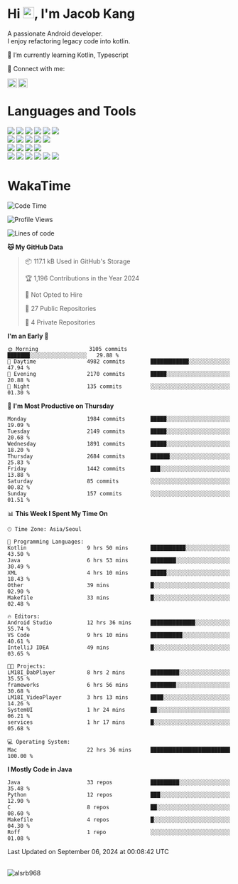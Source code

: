 # Hi <img src="https://media.giphy.com/media/hvRJCLFzcasrR4ia7z/giphy.gif" width="25px">, I'm Jacob Kang
A passionate Android developer.
</br>
I enjoy refactoring legacy code into kotlin.

🌱 I’m currently learning Kotlin, Typescript

🤝 Connect with me:

<a href="https://www.linkedin.com/in/minkyu-kang-b7477b1b2/"><img align="left" src="https://raw.githubusercontent.com/yushi1007/yushi1007/main/images/linkedin.svg" alt="Minkyu Kang | LinkedIn" width="21px"/></a>
<a href="https://www.instagram.com/_jacob_kang/"><img align="left" src="https://raw.githubusercontent.com/yushi1007/yushi1007/main/images/instagram.svg" alt="Jacob Kang | Instagram" width="21px"/></a>

</br>

# Languages and Tools

<div align="left">
<img src="https://img.shields.io/badge/java-007396?logo=java&logoColor=white"/>
<img src="https://img.shields.io/badge/kotlin-7F52FF?logo=kotlin&logoColor=white"/>
<img src="https://img.shields.io/badge/python-3776AB?logo=python&logoColor=white"/>
<img src="https://img.shields.io/badge/bash shell-4EAA25?logo=gnubash&logoColor=white"/>
<img src="https://img.shields.io/badge/c-A8B9CC?logo=c&logoColor=white"/>
<img src="https://img.shields.io/badge/c++-00599C?logo=c%2b%2b&logoColor=white"/>
</div>
<div align="left">
<img src="https://img.shields.io/badge/git-F05032?logo=git&logoColor=white"/>
<img src="https://img.shields.io/badge/github-181717?logo=github&logoColor=white"/>
<img src="https://img.shields.io/badge/mysql-4479A1?logo=mysql&logoColor=white"/>
<img src="https://img.shields.io/badge/sqlite-003B57?logo=sqlite&logoColor=white"/>
<img src="https://img.shields.io/badge/amazon AWS-232F3E?logo=amazonaws&logoColor=white"/>
</div>
<div align="left">
<img src="https://img.shields.io/badge/android-3DDC84?logo=android&logoColor=white"/>
<img src="https://img.shields.io/badge/linux-FCC624?logo=linux&logoColor=white"/>
<img src="https://img.shields.io/badge/flask-000000?logo=flask&logoColor=white"/>
<img src="https://img.shields.io/badge/arduino-00979D?logo=arduino&logoColor=white"/>
</div>
<div align="left">
<img src="https://img.shields.io/badge/slack-4A154B?logo=slack&logoColor=white"/>
<img src="https://img.shields.io/badge/notion-000000?logo=notion&logoColor=white"/>
<img src="https://img.shields.io/badge/jira-0052CC?logo=jira&logoColor=white"/>
<img src="https://img.shields.io/badge/postman-FF6C37?logo=postman&logoColor=white"/>
<img src="https://img.shields.io/badge/intellij-000000?logo=intellijidea&logoColor=white"/>
<img src="https://img.shields.io/badge/pycharm-000000?logo=pycharm&logoColor=white"/>
</div>

# WakaTime

<!--START_SECTION:waka-->
![Code Time](http://img.shields.io/badge/Code%20Time-4%2C164%20hrs%2021%20mins-blue)

![Profile Views](http://img.shields.io/badge/Profile%20Views-3-blue)

![Lines of code](https://img.shields.io/badge/From%20Hello%20World%20I%27ve%20Written-5.0%20million%20lines%20of%20code-blue)

**🐱 My GitHub Data** 

> 📦 117.1 kB Used in GitHub's Storage 
 > 
> 🏆 1,196 Contributions in the Year 2024
 > 
> 🚫 Not Opted to Hire
 > 
> 📜 27 Public Repositories 
 > 
> 🔑 4 Private Repositories 
 > 
**I'm an Early 🐤** 

```text
🌞 Morning                3105 commits        ███████░░░░░░░░░░░░░░░░░░   29.88 % 
🌆 Daytime                4982 commits        ████████████░░░░░░░░░░░░░   47.94 % 
🌃 Evening                2170 commits        █████░░░░░░░░░░░░░░░░░░░░   20.88 % 
🌙 Night                  135 commits         ░░░░░░░░░░░░░░░░░░░░░░░░░   01.30 % 
```
📅 **I'm Most Productive on Thursday** 

```text
Monday                   1984 commits        █████░░░░░░░░░░░░░░░░░░░░   19.09 % 
Tuesday                  2149 commits        █████░░░░░░░░░░░░░░░░░░░░   20.68 % 
Wednesday                1891 commits        █████░░░░░░░░░░░░░░░░░░░░   18.20 % 
Thursday                 2684 commits        ██████░░░░░░░░░░░░░░░░░░░   25.83 % 
Friday                   1442 commits        ███░░░░░░░░░░░░░░░░░░░░░░   13.88 % 
Saturday                 85 commits          ░░░░░░░░░░░░░░░░░░░░░░░░░   00.82 % 
Sunday                   157 commits         ░░░░░░░░░░░░░░░░░░░░░░░░░   01.51 % 
```


📊 **This Week I Spent My Time On** 

```text
🕑︎ Time Zone: Asia/Seoul

💬 Programming Languages: 
Kotlin                   9 hrs 50 mins       ███████████░░░░░░░░░░░░░░   43.50 % 
Java                     6 hrs 53 mins       ████████░░░░░░░░░░░░░░░░░   30.49 % 
XML                      4 hrs 10 mins       █████░░░░░░░░░░░░░░░░░░░░   18.43 % 
Other                    39 mins             █░░░░░░░░░░░░░░░░░░░░░░░░   02.90 % 
Makefile                 33 mins             █░░░░░░░░░░░░░░░░░░░░░░░░   02.48 % 

🔥 Editors: 
Android Studio           12 hrs 36 mins      ██████████████░░░░░░░░░░░   55.74 % 
VS Code                  9 hrs 10 mins       ██████████░░░░░░░░░░░░░░░   40.61 % 
IntelliJ IDEA            49 mins             █░░░░░░░░░░░░░░░░░░░░░░░░   03.65 % 

🐱‍💻 Projects: 
LM18I_DabPlayer          8 hrs 2 mins        █████████░░░░░░░░░░░░░░░░   35.55 % 
frameworks               6 hrs 56 mins       ████████░░░░░░░░░░░░░░░░░   30.68 % 
LM18I_VideoPlayer        3 hrs 13 mins       ████░░░░░░░░░░░░░░░░░░░░░   14.26 % 
SystemUI                 1 hr 24 mins        ██░░░░░░░░░░░░░░░░░░░░░░░   06.21 % 
services                 1 hr 17 mins        █░░░░░░░░░░░░░░░░░░░░░░░░   05.68 % 

💻 Operating System: 
Mac                      22 hrs 36 mins      █████████████████████████   100.00 % 
```

**I Mostly Code in Java** 

```text
Java                     33 repos            █████████░░░░░░░░░░░░░░░░   35.48 % 
Python                   12 repos            ███░░░░░░░░░░░░░░░░░░░░░░   12.90 % 
C                        8 repos             ██░░░░░░░░░░░░░░░░░░░░░░░   08.60 % 
Makefile                 4 repos             █░░░░░░░░░░░░░░░░░░░░░░░░   04.30 % 
Roff                     1 repo              ░░░░░░░░░░░░░░░░░░░░░░░░░   01.08 % 
```




 Last Updated on September 06, 2024 at 00:08:42 UTC
<!--END_SECTION:waka-->

</br>

<div align="left">
<img align="left" src="https://github-readme-stats.vercel.app/api/top-langs?username=alsrb968&show_icons=true&locale=en&layout=compact&theme=dark" alt="alsrb968" />
</div>
